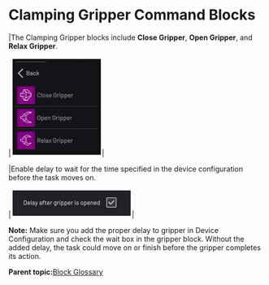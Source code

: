 # Clamping Gripper Command Blocks

|The Clamping Gripper blocks include **Close Gripper**, **Open Gripper**, and **Relax Gripper**.

|![](../../../../_Media/ForgeOS-5-x/BlockGlossary-5-x/Device_Blocks/Block_menu_clamping_gripper_5-x.png)|

|Enable delay to wait for the time specified in the device configuration before the task moves on.

|![](../../../../_Media/ForgeOS-5-x/BlockGlossary-5-x/Device_Blocks/Block_clamping_gripper_delay_5-x.png)|

**Note:** Make sure you add the proper delay to gripper in Device Configuration and check the wait box in the gripper block. Without the added delay, the task could move on or finish before the gripper completes its action.

**Parent topic:**[Block Glossary](../../6-Task-Canvas-App/Block_Glossary/block_glossary.md)

